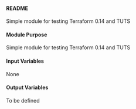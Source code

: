 #### README
Simple module for testing Terraform 0.14 and TUTS

#### Module Purpose
Simple module for testing Terraform 0.14 and TUTS

#### Input Variables
None

#### Output Variables
To be defined



